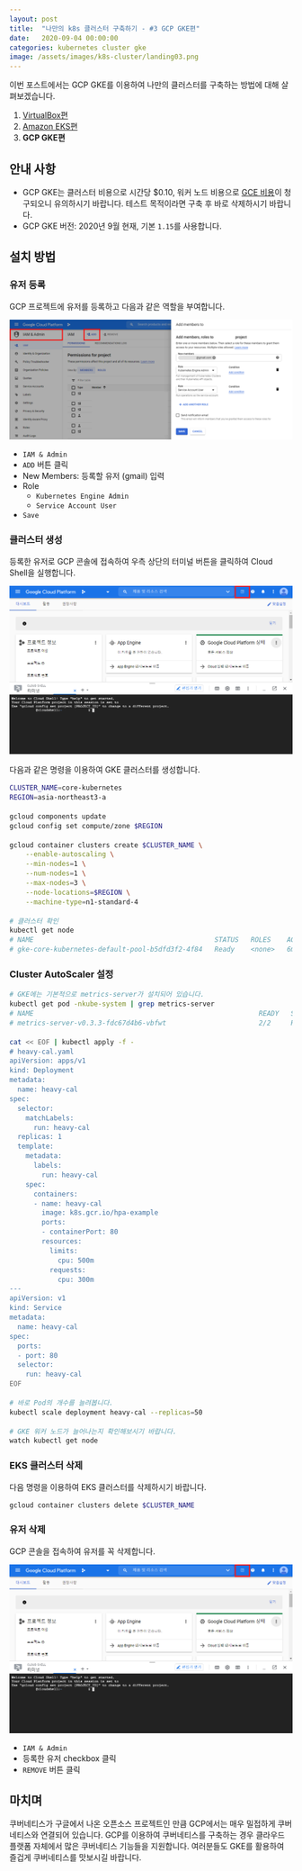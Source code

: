 ```yaml
---
layout: post
title:  "나만의 k8s 클러스터 구축하기 - #3 GCP GKE편"
date:   2020-09-04 00:00:00
categories: kubernetes cluster gke
image: /assets/images/k8s-cluster/landing03.png
---
```

이번 포스트에서는 GCP GKE를 이용하여 나만의 클러스터를 구축하는 방법에 대해 살펴보겠습니다.

1. [VirtualBox편](/kubernetes/cluster/virtualbox/2020/08/31/k8s-virtualbox/)
2. [Amazon EKS편](/kubernetes/cluster/eks/2020/09/03/k8s-eks/)
3. **GCP GKE편**

## 안내 사항

- GCP GKE는 클러스터 비용으로 시간당 $0.10, 워커 노드 비용으로 [GCE 비용](https://cloud.google.com/compute/vm-instance-pricing)이 청구되오니 유의하시기 바랍니다. 테스트 목적이라면 구축 후 바로 삭제하시기 바랍니다.
- GCP GKE 버전: 2020년 9월 현재, 기본 `1.15`를 사용합니다.

## 설치 방법

### 유저 등록

GCP 프로젝트에 유저를 등록하고 다음과 같은 역할을 부여합니다.

![](/assets/images/k8s-cluster/03-01.png)

- `IAM & Admin`
- `ADD` 버튼 클릭
- New Members: 등록할 유저 (gmail) 입력
- Role
  - `Kubernetes Engine Admin`
  - `Service Account User`
- `Save`

### 클러스터 생성

등록한 유저로 GCP 콘솔에 접속하여 우측 상단의 터미널 버튼을 클릭하여 Cloud Shell을 실행합니다.

![](/assets/images/k8s-cluster/03-02.png)

다음과 같은 명령을 이용하여 GKE 클러스터를 생성합니다.

```bash
CLUSTER_NAME=core-kubernetes
REGION=asia-northeast3-a

gcloud components update
gcloud config set compute/zone $REGION

gcloud container clusters create $CLUSTER_NAME \
    --enable-autoscaling \
    --min-nodes=1 \
    --num-nodes=1 \
    --max-nodes=3 \
    --node-locations=$REGION \
    --machine-type=n1-standard-4

# 클러스터 확인
kubectl get node
# NAME                                             STATUS   ROLES    AGE     VERSION
# gke-core-kubernetes-default-pool-b5dfd3f2-4f84   Ready    <none>   6m38s   v1.15.12-gke.2
```

### Cluster AutoScaler 설정

```bash
# GKE에는 기본적으로 metrics-server가 설치되어 있습니다.
kubectl get pod -nkube-system | grep metrics-server
# NAME                                                        READY   STATUS    RESTARTS   AGE
# metrics-server-v0.3.3-fdc67d4b6-vbfwt                       2/2     Running   0          6m11s

cat << EOF | kubectl apply -f -
# heavy-cal.yaml
apiVersion: apps/v1
kind: Deployment
metadata:
  name: heavy-cal
spec:
  selector:
    matchLabels:
      run: heavy-cal
  replicas: 1
  template:
    metadata:
      labels:
        run: heavy-cal
    spec:
      containers:
      - name: heavy-cal
        image: k8s.gcr.io/hpa-example
        ports:
        - containerPort: 80
        resources:
          limits:
            cpu: 500m
          requests:
            cpu: 300m
---
apiVersion: v1
kind: Service
metadata:
  name: heavy-cal
spec:
  ports:
  - port: 80
  selector:
    run: heavy-cal
EOF

# 바로 Pod의 개수를 늘려봅니다.
kubectl scale deployment heavy-cal --replicas=50

# GKE 워커 노드가 늘어나는지 확인해보시기 바랍니다.
watch kubectl get node
```

### EKS 클러스터 삭제

다음 명령을 이용하여 EKS 클러스터를 삭제하시기 바랍니다.

```bash
gcloud container clusters delete $CLUSTER_NAME
```

### 유저 삭제

GCP 콘솔을 접속하여 유저를 꼭 삭제합니다.

![](/assets/images/k8s-cluster/03-02.png)

- `IAM & Admin`
- 등록한 유저 checkbox 클릭
- `REMOVE` 버튼 클릭

## 마치며

쿠버네티스가 구글에서 나온 오픈소스 프로젝트인 만큼 GCP에서는 매우 밀접하게 쿠버네티스와 연결되어 있습니다. GCP를 이용하여 쿠버네티스를 구축하는 경우 클라우드 플랫폼 자체에서 많은 쿠버네티스 기능들을 지원합니다. 여러분들도 GKE를 활용하여 즐겁게 쿠버네티스를 맛보시길 바랍니다.
